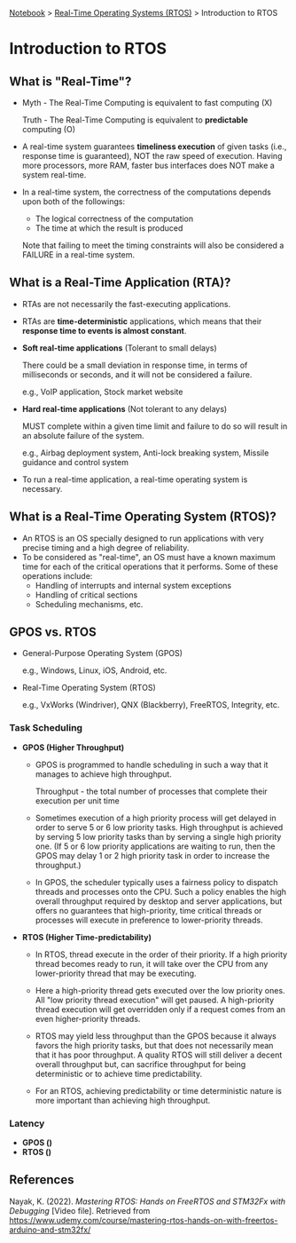 <a href="../">Notebook</a> > <a href="./">Real-Time Operating Systems (RTOS)</a> > Introduction to RTOS

# Introduction to RTOS



## What is "Real-Time"?

* Myth - The Real-Time Computing is equivalent to fast computing (X)

  Truth - The Real-Time Computing is equivalent to **predictable** computing (O)

* A real-time system guarantees **timeliness execution** of given tasks (i.e., response time is guaranteed), NOT the raw speed of execution. Having more processors, more RAM, faster bus interfaces does NOT make a system real-time.

* In a real-time system, the correctness of the computations depends upon both of the followings:

  * The logical correctness of the computation
  * The time at which the result is produced 

  Note that failing to meet the timing constraints will also be considered a FAILURE in a real-time system.



## What is a Real-Time Application (RTA)?

* RTAs are not necessarily the fast-executing applications.

* RTAs are **time-deterministic** applications, which means that their **response time to events is almost constant**.

* **Soft real-time applications** (Tolerant to small delays)

  There could be a small deviation in response time, in terms of milliseconds or seconds, and it will not be considered a failure.

  e.g., VoIP application, Stock market website

* **Hard real-time applications** (Not tolerant to any delays)

  MUST complete within a given time limit and failure to do so will result in an absolute failure of the system. 

  e.g., Airbag deployment system, Anti-lock breaking system, Missile guidance and control system

* To run a real-time application, a real-time operating system is necessary.



## What is a Real-Time Operating System (RTOS)?

* An RTOS is an OS specially designed to run applications with very precise timing and a high degree of reliability.
* To be considered as "real-time", an OS must have a known maximum time for each of the critical operations that it performs. Some of these operations include:
  * Handling of interrupts and internal system exceptions
  * Handling of critical sections
  * Scheduling mechanisms, etc.



## GPOS vs. RTOS

* General-Purpose Operating System (GPOS)

  e.g., Windows, Linux, iOS, Android, etc.

* Real-Time Operating System (RTOS)

  e.g., VxWorks (Windriver), QNX (Blackberry), FreeRTOS, Integrity, etc.

### Task Scheduling

* **GPOS (Higher Throughput)**

  * GPOS is programmed to handle scheduling in such a way that it manages to achieve high throughput.

    Throughput - the total number of processes that complete their execution per unit time

  * Sometimes execution of a high priority process will get delayed in order to serve 5 or 6 low priority tasks. High throughput is achieved by serving 5 low priority tasks than by serving a single high priority one. (If 5 or 6 low priority applications are waiting to run, then the GPOS may delay 1 or 2 high priority task in order to increase the throughput.)

  * In GPOS, the scheduler typically uses a fairness policy to dispatch threads and processes onto the CPU. Such a policy enables the high overall throughput required by desktop and server applications, but offers no guarantees that high-priority, time critical threads or processes will execute in preference to lower-priority threads.

* **RTOS (Higher Time-predictability)**

  * In RTOS, thread execute in the order of their priority. If a high priority thread becomes ready to run, it will take over the CPU from any lower-priority thread that may be executing.

  * Here a high-priority thread gets executed over the low priority ones. All "low priority thread execution" will get paused. A high-priority thread execution will get overridden only if a request comes from an even higher-priority threads.

  * RTOS may yield less throughput than the GPOS because it always favors the high priority tasks, but that does not necessarily mean that it has poor throughput. A quality RTOS will still deliver a decent overall throughput but, can sacrifice throughput for being deterministic or to achieve time predictability.

  * For an RTOS, achieving predictability or time deterministic nature is more important than achieving high throughput.

### Latency

* **GPOS ()**
* **RTOS ()**







## References

Nayak, K. (2022). *Mastering RTOS: Hands on FreeRTOS and STM32Fx with Debugging* [Video file]. Retrieved from https://www.udemy.com/course/mastering-rtos-hands-on-with-freertos-arduino-and-stm32fx/

